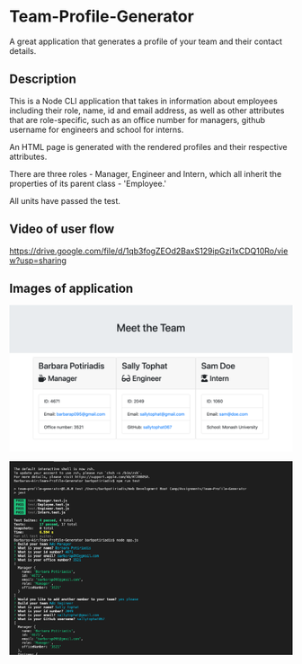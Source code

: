 # Team-Profile-Generator
A great application that generates a profile of your team and their contact details.

## Description
This is a Node CLI application that takes in information about employees including their role, name, id and email address, as well as other attributes that are role-specific, such as an office number for managers, github username for engineers and school for interns. 

An HTML page is generated with the rendered profiles and their respective attributes.

There are three roles - Manager, Engineer and Intern, which all inherit the properties of its parent class - 'Employee.' 

All units have passed the test.

## Video of user flow
https://drive.google.com/file/d/1qb3fogZEOd2BaxS129ipGzi1xCDQ10Ro/view?usp=sharing

## Images of application
![Image 1](Assets/images/Application.png)

![Image 2](Assets/images/CLItest.png)

